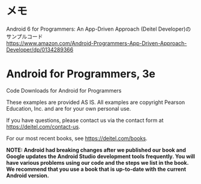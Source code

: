 # メモ
Android 6 for Programmers: An App-Driven Approach (Deitel Developer)のサンプルコード<br>
https://www.amazon.com/Android-Programmers-App-Driven-Approach-Developer/dp/0134289366



# Android for Programmers, 3e
Code Downloads for Android for Programmers

These examples are provided AS IS. All examples are copyright Pearson Education, Inc. and are for your own personal use. 

If you have questions, please contact us via the contact form at https://deitel.com/contact-us.

For our most recent books, see https://deitel.com/books.

**NOTE: Android had breaking changes after we published our book and Google updates the Android Studio development tools frequently. You will have various problems using our code and the steps we list in the book. We recommend that you use a book that is up-to-date with the current Android version.**
